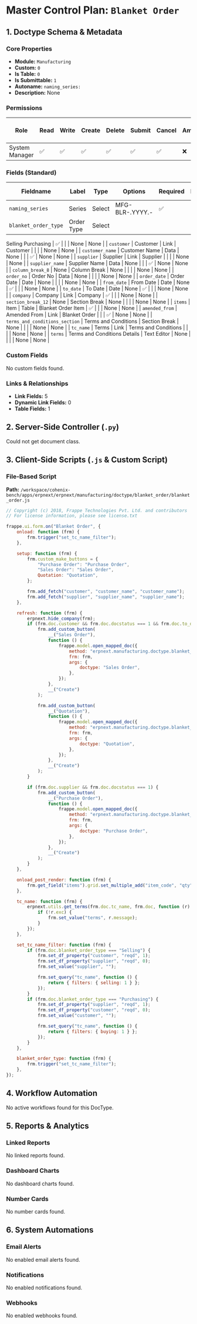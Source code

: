 # Master Control Plan: `Blanket Order`

## 1. Doctype Schema & Metadata

### Core Properties
- **Module:** `Manufacturing`
- **Custom:** `0`
- **Is Table:** `0`
- **Is Submittable:** `1`
- **Autoname:** `naming_series:`
- **Description:** None

### Permissions
| Role | Read | Write | Create | Delete | Submit | Cancel | Amend | Report | Import | Export | Print | Email | Share | Set User Perms |
|---|---|---|---|---|---|---|---|---|---|---|---|---|---|---|
| System Manager | ✅ | ✅ | ✅ | ✅ | ✅ | ✅ | ❌ | ✅ | ❌ | ✅ | ✅ | ✅ | ✅ | ❌ |


### Fields (Standard)
| Fieldname | Label | Type | Options | Required | Hidden | Read Only | Default | Description |
|---|---|---|---|---|---|---|---|---|
| `naming_series` | Series | Select | MFG-BLR-.YYYY.- | ✅ |  |  | None | None |
| `blanket_order_type` | Order Type | Select | 
Selling
Purchasing | ✅ |  |  | None | None |
| `customer` | Customer | Link | Customer |  |  |  | None | None |
| `customer_name` | Customer Name | Data | None |  |  | ✅ | None | None |
| `supplier` | Supplier | Link | Supplier |  |  |  | None | None |
| `supplier_name` | Supplier Name | Data | None |  |  | ✅ | None | None |
| `column_break_8` | None | Column Break | None |  |  |  | None | None |
| `order_no` | Order No | Data | None |  |  |  | None | None |
| `order_date` | Order Date | Date | None |  |  |  | None | None |
| `from_date` | From Date | Date | None | ✅ |  |  | None | None |
| `to_date` | To Date | Date | None | ✅ |  |  | None | None |
| `company` | Company | Link | Company | ✅ |  |  | None | None |
| `section_break_12` | None | Section Break | None |  |  |  | None | None |
| `items` | Item | Table | Blanket Order Item | ✅ |  |  | None | None |
| `amended_from` | Amended From | Link | Blanket Order |  |  | ✅ | None | None |
| `terms_and_conditions_section` | Terms and Conditions | Section Break | None |  |  |  | None | None |
| `tc_name` | Terms | Link | Terms and Conditions |  |  |  | None | None |
| `terms` | Terms and Conditions Details | Text Editor | None |  |  |  | None | None |


### Custom Fields
No custom fields found.


### Links & Relationships
- **Link Fields:** 5
- **Dynamic Link Fields:** 0
- **Table Fields:** 1

## 2. Server-Side Controller (`.py`)
Could not get document class.


## 3. Client-Side Scripts (`.js` & Custom Script)
### File-Based Script
**Path:** `/workspace/cohenix-bench/apps/erpnext/erpnext/manufacturing/doctype/blanket_order/blanket_order.js`
```javascript
// Copyright (c) 2018, Frappe Technologies Pvt. Ltd. and contributors
// For license information, please see license.txt

frappe.ui.form.on("Blanket Order", {
	onload: function (frm) {
		frm.trigger("set_tc_name_filter");
	},

	setup: function (frm) {
		frm.custom_make_buttons = {
			"Purchase Order": "Purchase Order",
			"Sales Order": "Sales Order",
			Quotation: "Quotation",
		};

		frm.add_fetch("customer", "customer_name", "customer_name");
		frm.add_fetch("supplier", "supplier_name", "supplier_name");
	},

	refresh: function (frm) {
		erpnext.hide_company(frm);
		if (frm.doc.customer && frm.doc.docstatus === 1 && frm.doc.to_date > frappe.datetime.get_today()) {
			frm.add_custom_button(
				__("Sales Order"),
				function () {
					frappe.model.open_mapped_doc({
						method: "erpnext.manufacturing.doctype.blanket_order.blanket_order.make_order",
						frm: frm,
						args: {
							doctype: "Sales Order",
						},
					});
				},
				__("Create")
			);

			frm.add_custom_button(
				__("Quotation"),
				function () {
					frappe.model.open_mapped_doc({
						method: "erpnext.manufacturing.doctype.blanket_order.blanket_order.make_order",
						frm: frm,
						args: {
							doctype: "Quotation",
						},
					});
				},
				__("Create")
			);
		}

		if (frm.doc.supplier && frm.doc.docstatus === 1) {
			frm.add_custom_button(
				__("Purchase Order"),
				function () {
					frappe.model.open_mapped_doc({
						method: "erpnext.manufacturing.doctype.blanket_order.blanket_order.make_order",
						frm: frm,
						args: {
							doctype: "Purchase Order",
						},
					});
				},
				__("Create")
			);
		}
	},

	onload_post_render: function (frm) {
		frm.get_field("items").grid.set_multiple_add("item_code", "qty");
	},

	tc_name: function (frm) {
		erpnext.utils.get_terms(frm.doc.tc_name, frm.doc, function (r) {
			if (!r.exc) {
				frm.set_value("terms", r.message);
			}
		});
	},

	set_tc_name_filter: function (frm) {
		if (frm.doc.blanket_order_type === "Selling") {
			frm.set_df_property("customer", "reqd", 1);
			frm.set_df_property("supplier", "reqd", 0);
			frm.set_value("supplier", "");

			frm.set_query("tc_name", function () {
				return { filters: { selling: 1 } };
			});
		}
		if (frm.doc.blanket_order_type === "Purchasing") {
			frm.set_df_property("supplier", "reqd", 1);
			frm.set_df_property("customer", "reqd", 0);
			frm.set_value("customer", "");

			frm.set_query("tc_name", function () {
				return { filters: { buying: 1 } };
			});
		}
	},

	blanket_order_type: function (frm) {
		frm.trigger("set_tc_name_filter");
	},
});

```




## 4. Workflow Automation
No active workflows found for this DocType.


## 5. Reports & Analytics
### Linked Reports
No linked reports found.


### Dashboard Charts
No dashboard charts found.


### Number Cards
No number cards found.


## 6. System Automations
### Email Alerts
No enabled email alerts found.


### Notifications
No enabled notifications found.


### Webhooks
No enabled webhooks found.
